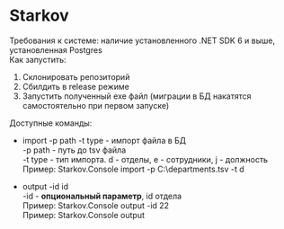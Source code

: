 # Starkov
Требования к системе: наличие установленного .NET SDK 6 и выше, установленная Postgres<br>
Как запустить:
1. Склонировать репозиторий
2. Сбилдить в release режиме
3. Запустить полученный exe файл (миграции в БД накатятся самостоятельно при первом запуске)

Доступные команды:<br>
- import -p path -t type - импорт файла в БД<br>
  -p path - путь до tsv файла<br>
  -t type - тип импорта. d - отделы, e - сотрудники, j - должность<br>
  Пример: Starkov.Console import -p C:\departments.tsv -t d<br>
  
- output -id id<br>
  -id <id> - **опциональный параметр**, id отдела<br>
  Пример: Starkov.Console output -id 22<br>
  Пример: Starkov.Console output<br>
  
